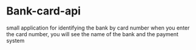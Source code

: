 # Bank-card-api
small application for identifying the bank by card number
when you enter the card number, you will see the name of the bank and the payment system
